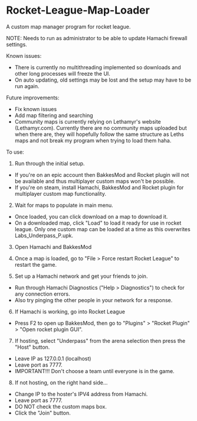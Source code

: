 # Rocket-League-Map-Loader
A custom map manager program for rocket league.

NOTE: Needs to run as administrator to be able to update Hamachi firewall settings.

Known issues:
- There is currently no multithreading implemented so downloads and other long processes will freeze the UI.
- On auto updating, old settings may be lost and the setup may have to be run again.

Future improvements:
- Fix known issues
- Add map filtering and searching
- Community maps is currently relying on Lethamyr's website (Lethamyr.com). Currently there are no community maps uploaded but when there are, they will hopefully follow the same structure as Leths maps and not break my program when trying to load them haha.

To use:
1) Run through the initial setup.
- If you're on an epic account then BakkesMod and Rocket plugin will not be available and thus multiplayer custom maps won't be possible.
- If you're on steam, install Hamachi, BakkesMod and Rocket plugin for multiplayer custom map functionality.

2) Wait for maps to populate in main menu.
- Once loaded, you can click download on a map to download it.
- On a downloaded map, click "Load" to load it ready for use in rocket league. Only one custom map can be loaded at a time as this overwrites Labs_Underpass_P.upk.

3) Open Hamachi and BakkesMod

4) Once a map is loaded, go to "File > Force restart Rocket League" to restart the game.

5) Set up a Hamachi network and get your friends to join. 
- Run through Hamachi Diagnostics ("Help > Diagnostics") to check for any connection errors.
- Also try pinging the other people in your network for a response.

6) If Hamachi is working, go into Rocket League
- Press F2 to open up BakkesMod, then go to "Plugins" > "Rocket Plugin" > "Open rocket plugin GUI".

7) If hosting, select "Underpass" from the arena selection then press the "Host" button.
- Leave IP as 127.0.0.1 (localhost)
- Leave port as 7777.
- IMPORTANT!!! Don't choose a team until everyone is in the game.

8) If not hosting, on the right hand side...
- Change IP to the hoster's IPV4 address from Hamachi. 
- Leave port as 7777.
- DO NOT check the custom maps box.
- Click the "Join" button.
